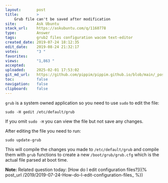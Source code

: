 ```yaml
---
layout:       post
title:        >
    Grub file can't be saved after modification
site:         Ask Ubuntu
stack_url:    https://askubuntu.com/q/1160778
type:         Answer
tags:         grub2 files configuration wacom text-editor
created_date: 2019-07-24 18:12:35
edit_date:    2019-08-24 21:32:17
votes:        "3 "
favorites:    
views:        "1,863 "
accepted:     
uploaded:     2025-02-01 17:53:02
git_md_url:   https://github.com/pippim/pippim.github.io/blob/main/_posts/2019/2019-07-24-Grub-file-can_t-be-saved-after-modification.md
toc:          false
navigation:   false
clipboard:    false
---
```


`grub` is a system owned application so you need to use `sudo` to edit the file:

``` 
sudo -H gedit /etc/default/grub
```

If you omit `sudo -H` you can view the file but not save any changes.

After editing the file you need to run:

``` 
sudo update-grub
```

This will compile the changes you made to `/etc/default/grub` and compile them with `grub` functions to create a new `/boot/grub/grub.cfg` which is the actual file parsed at boot time.

**Note:** Related question today: [How do I edit configuration files?]({% post_url /2019/2019-07-24-How-do-I-edit-configuration-files_ %})
